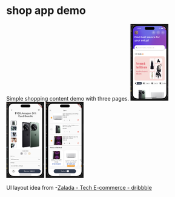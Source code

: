 # shop app demo
Simple shopping content demo with three pages.
<img src ='https://github.com/lewislee922/shop_app_demo/blob/main/app_images/1.png' width='100'>
<img src ='https://github.com/lewislee922/shop_app_demo/blob/main/app_images/2.png' width='100'>
<img src ='https://github.com/lewislee922/shop_app_demo/blob/main/app_images/3.png' width='100'>

UI layout idea from -[Zalada - Tech E-commerce - dribbble](https://dribbble.com/shots/20636111-Zalada-Tech-E-commerce)